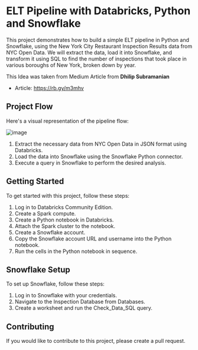 # ELT Pipeline with Databricks, Python and Snowflake

This project demonstrates how to build a simple ELT pipeline in Python and Snowflake, using the New York City Restaurant Inspection Results data from NYC Open Data. We will extract the data, load it into Snowflake, and transform it using SQL to find the number of inspections that took place in various boroughs of New York, broken down by year.

This Idea was taken from Medium Article from **Dhilip Subramanian**
* Article: https://rb.gy/m3mhv 

## Project Flow

Here's a visual representation of the pipeline flow:

![image](https://user-images.githubusercontent.com/60131764/234843692-c8470c4e-d61e-4713-900f-de62b300dbcf.png)

1. Extract the necessary data from NYC Open Data in JSON format using Databricks.
2. Load the data into Snowflake using the Snowflake Python connector.
3. Execute a query in Snowflake to perform the desired analysis.

## Getting Started

To get started with this project, follow these steps:

1. Log in to Databricks Community Edition.
2. Create a Spark compute.
3. Create a Python notebook in Databricks.
4. Attach the Spark cluster to the notebook.
5. Create a Snowflake account.
6. Copy the Snowflake account URL and username into the Python notebook.
7. Run the cells in the Python notebook in sequence.

## Snowflake Setup

To set up Snowflake, follow these steps:

1. Log in to Snowflake with your credentials.
2. Navigate to the Inspection Database from Databases.
3. Create a worksheet and run the Check_Data_SQL query.

## Contributing
If you would like to contribute to this project, please create a pull request.





















